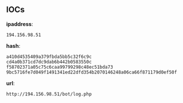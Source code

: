 
## IOCs

__ipaddress__:

```text
194.156.98.51
```
__hash__:

```text
a410d4535409a379fbda5bb5c32f6c9c
cd4a0b371cd7dc9dab6b442b0583550c
f58702371a05c75c6caa99799298c48ec51bda73
9bc5716fe7d049f1491341ed22dfd354b2070146248a06ca66f871179d0ef50f
```
__url__:

```text
http://194.156.98.51/bot/log.php
```
